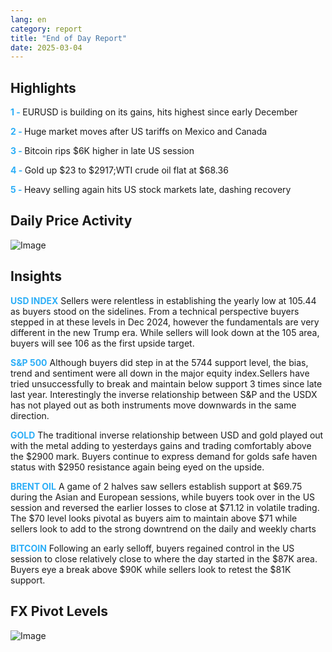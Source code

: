 ```yaml
---
lang: en
category: report
title: "End of Day Report"
date: 2025-03-04
---
```



<h2>Highlights</h2>
<strong style="color: #2caef7;">1 - </strong> EURUSD is building on its gains, hits highest since early December

<strong style="color: #2caef7;">2 - </strong> Huge market moves after US tariffs on Mexico and Canada

<strong style="color: #2caef7;">3 - </strong> Bitcoin rips $6K higher in late US session

<strong style="color: #2caef7;">4 - </strong> Gold up $23 to $2917;WTI crude oil flat at $68.36


<strong style="color: #2caef7;">5 - </strong> Heavy selling again hits US stock markets late, dashing recovery



<h2>Daily Price Activity</h2>
<img src="https://markleighedu.github.io/img/Mar-2025/04-Mar-2025/price.jpg" alt="Image"/>

<h2>Insights</h2>
<strong style="color: #2caef7;">USD INDEX</strong> Sellers were relentless in establishing the yearly low at 105.44 as buyers stood on the sidelines. From a technical perspective buyers stepped in at these levels in Dec 2024, however the fundamentals are very different in the new Trump era. While sellers will look down at the 105 area, buyers will see 106 as the first upside target.


<strong style="color: #2caef7;">S&P 500</strong> Although buyers did step in at the 5744 support level, the bias, trend and sentiment were all down in the major equity index.Sellers have tried unsuccessfully  to break and maintain below support  3 times since late last year. Interestingly the inverse relationship between S&P and the USDX has not played out as both instruments move downwards in the same direction.

<strong style="color: #2caef7;">GOLD</strong> The traditional inverse relationship between USD and gold played out with the metal adding to yesterdays gains and trading comfortably above the $2900 mark. Buyers continue to express demand for golds safe haven status with $2950 resistance again being eyed on the upside. 

<strong style="color: #2caef7;">BRENT OIL</strong> A game of 2 halves saw sellers establish support at $69.75 during the Asian and European sessions, while buyers took over in the US session and reversed the earlier losses to close at $71.12 in volatile trading. The $70 level looks pivotal as buyers aim to maintain above $71 while sellers look to add to the strong downtrend on the daily and weekly charts

<strong style="color: #2caef7;">BITCOIN</strong> Following an early selloff, buyers regained control in the US session to close relatively close to where the day started in the $87K area. Buyers eye a break above $90K while sellers look to retest the $81K support.



<h2>FX Pivot Levels</h2>
<img src="https://markleighedu.github.io/img/Mar-2025/04-Mar-2025/pivot.jpg" alt="Image"/>